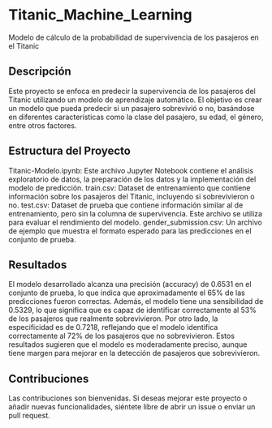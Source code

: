 # Titanic_Machine_Learning
Modelo de cálculo de la probabilidad de supervivencia de los pasajeros en el Titanic

## Descripción
Este proyecto se enfoca en predecir la supervivencia de los pasajeros del Titanic utilizando un modelo de aprendizaje automático. El objetivo es crear un modelo que pueda predecir si un pasajero sobrevivió o no, basándose en diferentes características como la clase del pasajero, su edad, el género, entre otros factores.

## Estructura del Proyecto
Titanic-Modelo.ipynb: Este archivo Jupyter Notebook contiene el análisis exploratorio de datos, la preparación de los datos y la implementación del modelo de predicción.
train.csv: Dataset de entrenamiento que contiene información sobre los pasajeros del Titanic, incluyendo si sobrevivieron o no.
test.csv: Dataset de prueba que contiene información similar al de entrenamiento, pero sin la columna de supervivencia. Este archivo se utiliza para evaluar el rendimiento del modelo.
gender_submission.csv: Un archivo de ejemplo que muestra el formato esperado para las predicciones en el conjunto de prueba.

## Resultados
El modelo desarrollado alcanza una precisión (accuracy) de 0.6531 en el conjunto de prueba, lo que indica que aproximadamente el 65% de las predicciones fueron correctas. Además, el modelo tiene una sensibilidad de 0.5329, lo que significa que es capaz de identificar correctamente al 53% de los pasajeros que realmente sobrevivieron. Por otro lado, la especificidad es de 0.7218, reflejando que el modelo identifica correctamente al 72% de los pasajeros que no sobrevivieron. Estos resultados sugieren que el modelo es moderadamente preciso, aunque tiene margen para mejorar en la detección de pasajeros que sobrevivieron.

## Contribuciones
Las contribuciones son bienvenidas. Si deseas mejorar este proyecto o añadir nuevas funcionalidades, siéntete libre de abrir un issue o enviar un pull request.
